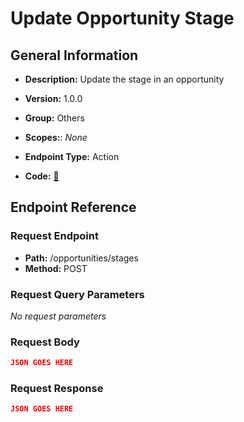 # Update Opportunity Stage

## General Information

- **Description:** Update the stage in an opportunity

- **Version:** 1.0.0
- **Group:** Others
- **Scopes:**: _None_
- **Endpoint Type:** Action
- **Code:** [🔗](https://github.com/NangoHQ/integration-templates/tree/main/integrations/lever-sandbox/actions/update-opportunity-stage.ts)

## Endpoint Reference

### Request Endpoint

- **Path:** /opportunities/stages
- **Method:** POST

### Request Query Parameters

_No request parameters_

### Request Body

```json
JSON GOES HERE
```

### Request Response

```json
JSON GOES HERE
```
